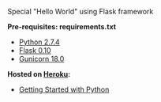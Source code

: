 Special "Hello World" using Flask framework

**Pre-requisites: requirements.txt**
* [Python 2.7.4](http://www.python.org/)
* [Flask 0.10](http://flask.pocoo.org/)
* [Gunicorn 18.0](http://gunicorn.org/)

**Hosted on [Heroku](https://www.heroku.com/):**
* [Getting Started with Python](https://devcenter.heroku.com/articles/getting-started-with-python)
